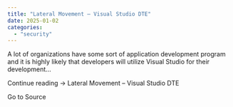 ```yaml
---
title: "Lateral Movement – Visual Studio DTE"
date: 2025-01-02
categories: 
  - "security"
---
```


A lot of organizations have some sort of application development program and it is highly likely that developers will utilize Visual Studio for their development…

Continue reading → Lateral Movement – Visual Studio DTE

Go to Source
